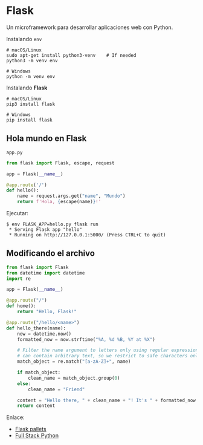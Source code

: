 # Flask

Un microframework para desarrollar aplicaciones web con Python.


Instalando ```env```
```
# macOS/Linux
sudo apt-get install python3-venv    # If needed
python3 -m venv env

# Windows
python -m venv env
```

Instalando **Flask**
```
# macOS/Linux
pip3 install flask

# Windows
pip install flask
```



## Hola mundo en Flask

```app.py```

```python
from flask import Flask, escape, request

app = Flask(__name__)

@app.route('/')
def hello():
    name = request.args.get("name", "Mundo")
    return f'Hola, {escape(name)}!'    
```

Ejecutar:

```
$ env FLASK_APP=hello.py flask run
 * Serving Flask app "hello"
 * Running on http://127.0.0.1:5000/ (Press CTRL+C to quit)
```


##  Modificando el archivo
```python
from flask import Flask
from datetime import datetime
import re

app = Flask(__name__)

@app.route("/")
def home():
    return "Hello, Flask!"

@app.route("/hello/<name>")
def hello_there(name):
    now = datetime.now()
    formatted_now = now.strftime("%A, %d %B, %Y at %X")

    # Filter the name argument to letters only using regular expressions. URL arguments
    # can contain arbitrary text, so we restrict to safe characters only.
    match_object = re.match("[a-zA-Z]+", name)

    if match_object:
        clean_name = match_object.group(0)
    else:
        clean_name = "Friend"

    content = "Hello there, " + clean_name + "! It's " + formatted_now
    return content
```



Enlace:

* [Flask pallets](https://flask.palletsprojects.com/en/1.1.x/)
* [Full Stack Python](https://www.fullstackpython.com/flask.html)
